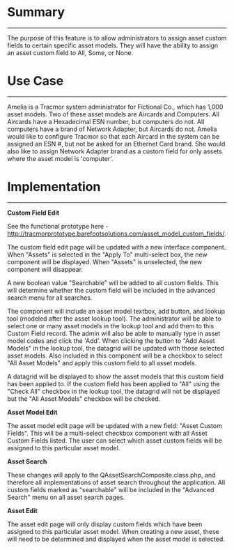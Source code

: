 # Summary #

---

The purpose of this feature is to allow administrators to assign asset custom fields to certain specific asset models. They will have the ability to assign an asset custom field to All, Some, or None.

# Use Case #

---

Amelia is a Tracmor system administrator for Fictional Co., which has 1,000 asset models. Two of these asset models are Aircards and Computers. All Aircards have a Hexadecimal ESN number, but computers do not. All computers have a brand of Network Adapter, but Aircards do not. Amelia would like to configure Tracmor so that each Aircard in the system can be assigned an ESN #, but not be asked for an Ethernet Card brand. She would also like to assign Network Adapter brand as a custom field for only assets where the asset model is 'computer'.

# Implementation #

---

**Custom Field Edit**

See the functional prototype here - http://tracmorprototype.barefootsolutions.com/asset_model_custom_fields/.

The custom field edit page will be updated with a new interface component. When "Assets" is selected in the "Apply To" multi-select box, the new component will be displayed. When "Assets" is unselected, the new component will disappear.

A new boolean value "Searchable" will be added to all custom fields. This will determine whether the custom field will be included in the advanced search menu for all searches.

The component will include an asset model textbox, add button, and lookup tool (modeled after the asset lookup tool). The administrator will be able to select one or many asset models in the lookup tool and add them to this Custom Field record. The admin will also be able to manually type in asset model codes and click the 'Add'. When clicking the button to "Add Asset Models" in the lookup tool, the datagrid will be updated with those selected asset models. Also included in this component will be a checkbox to select "All Asset Models" and apply this custom field to all asset models.

A datagrid will be displayed to show the asset models that this custom field has been applied to. If the custom field has been applied to "All" using the "Check All" checkbox in the lookup tool, the datagrid will not be displayed but the "All Asset Models" checkbox will be checked.

**Asset Model Edit**

The asset model edit page will be updated with a new field: "Asset Custom Fields". This will be a multi-select checkbox component with all Asset Custom Fields listed. The user can select which asset custom fields will be assigned to this particular asset model.

**Asset Search**

These changes will apply to the QAssetSearchComposite.class.php, and therefore all implementations of asset search throughout the application. All custom fields marked as "searchable" will be included in the "Advanced Search" menu on all asset search pages.

**Asset Edit**

The asset edit page will only display custom fields which have been assigned to this particular asset model. When creating a new asset, these will need to be determined and displayed when the asset model is selected.